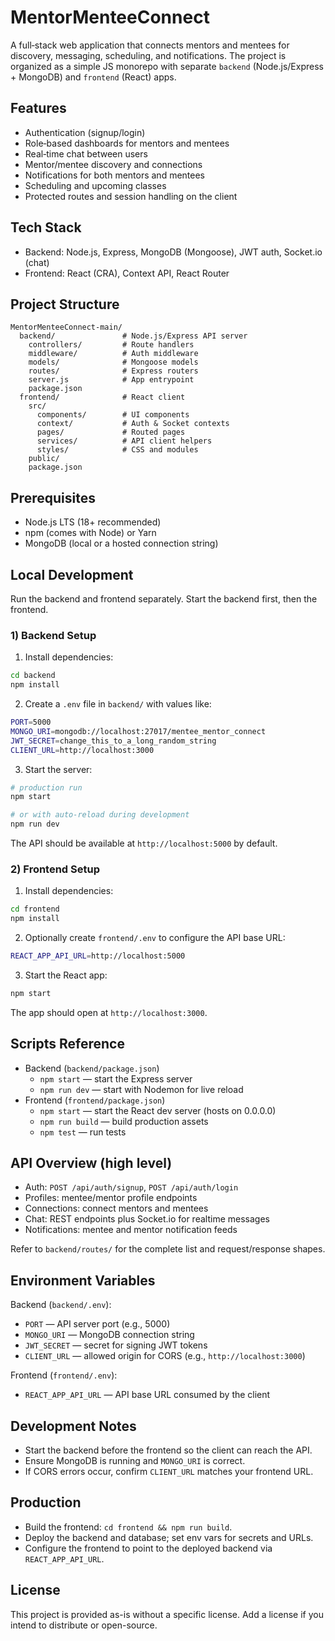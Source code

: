 # MentorMenteeConnect

A full‑stack web application that connects mentors and mentees for discovery, messaging, scheduling, and notifications. The project is organized as a simple JS monorepo with separate `backend` (Node.js/Express + MongoDB) and `frontend` (React) apps.

## Features

- Authentication (signup/login)
- Role‑based dashboards for mentors and mentees
- Real‑time chat between users
- Mentor/mentee discovery and connections
- Notifications for both mentors and mentees
- Scheduling and upcoming classes
- Protected routes and session handling on the client

## Tech Stack

- Backend: Node.js, Express, MongoDB (Mongoose), JWT auth, Socket.io (chat)
- Frontend: React (CRA), Context API, React Router

## Project Structure

```
MentorMenteeConnect-main/
  backend/               # Node.js/Express API server
    controllers/         # Route handlers
    middleware/          # Auth middleware
    models/              # Mongoose models
    routes/              # Express routers
    server.js            # App entrypoint
    package.json
  frontend/              # React client
    src/
      components/        # UI components
      context/           # Auth & Socket contexts
      pages/             # Routed pages
      services/          # API client helpers
      styles/            # CSS and modules
    public/
    package.json
```

## Prerequisites

- Node.js LTS (18+ recommended)
- npm (comes with Node) or Yarn
- MongoDB (local or a hosted connection string)

## Local Development

Run the backend and frontend separately. Start the backend first, then the frontend.

### 1) Backend Setup

1) Install dependencies:

```bash
cd backend
npm install
```

2) Create a `.env` file in `backend/` with values like:

```bash
PORT=5000
MONGO_URI=mongodb://localhost:27017/mentee_mentor_connect
JWT_SECRET=change_this_to_a_long_random_string
CLIENT_URL=http://localhost:3000
```

3) Start the server:

```bash
# production run
npm start

# or with auto-reload during development
npm run dev
```

The API should be available at `http://localhost:5000` by default.

### 2) Frontend Setup

1) Install dependencies:

```bash
cd frontend
npm install
```

2) Optionally create `frontend/.env` to configure the API base URL:

```bash
REACT_APP_API_URL=http://localhost:5000
```

3) Start the React app:

```bash
npm start
```

The app should open at `http://localhost:3000`.

## Scripts Reference

- Backend (`backend/package.json`)
  - `npm start` — start the Express server
  - `npm run dev` — start with Nodemon for live reload
- Frontend (`frontend/package.json`)
  - `npm start` — start the React dev server (hosts on 0.0.0.0)
  - `npm run build` — build production assets
  - `npm test` — run tests

## API Overview (high level)

- Auth: `POST /api/auth/signup`, `POST /api/auth/login`
- Profiles: mentee/mentor profile endpoints
- Connections: connect mentors and mentees
- Chat: REST endpoints plus Socket.io for realtime messages
- Notifications: mentee and mentor notification feeds

Refer to `backend/routes/` for the complete list and request/response shapes.

## Environment Variables

Backend (`backend/.env`):
- `PORT` — API server port (e.g., 5000)
- `MONGO_URI` — MongoDB connection string
- `JWT_SECRET` — secret for signing JWT tokens
- `CLIENT_URL` — allowed origin for CORS (e.g., `http://localhost:3000`)

Frontend (`frontend/.env`):
- `REACT_APP_API_URL` — API base URL consumed by the client

## Development Notes

- Start the backend before the frontend so the client can reach the API.
- Ensure MongoDB is running and `MONGO_URI` is correct.
- If CORS errors occur, confirm `CLIENT_URL` matches your frontend URL.

## Production

- Build the frontend: `cd frontend && npm run build`.
- Deploy the backend and database; set env vars for secrets and URLs.
- Configure the frontend to point to the deployed backend via `REACT_APP_API_URL`.

## License

This project is provided as-is without a specific license. Add a license if you intend to distribute or open-source.
